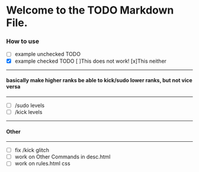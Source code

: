 # Welcome to the TODO Markdown File. 
### How to use
* [ ] example unchecked TODO
* [x] example checked TODO
[ ]This does not work!
[x]This neither

---
#### basically make higher ranks be able to kick/sudo lower ranks, but not vice versa
---
* [ ] /sudo levels
* [ ] /kick levels
---
#### Other
---
* [ ] fix /kick glitch
* [ ] work on Other Commands in desc.html
* [ ] work on rules.html css